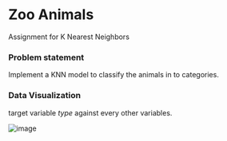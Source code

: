 # Zoo Animals
Assignment for K Nearest Neighbors

### Problem statement
Implement a KNN model to classify the animals in to categories.

### Data Visualization
target variable *type* against every other variables.

![image](https://user-images.githubusercontent.com/77503435/235348310-52280d2a-0595-4e6c-9b58-159c192f922b.png)
